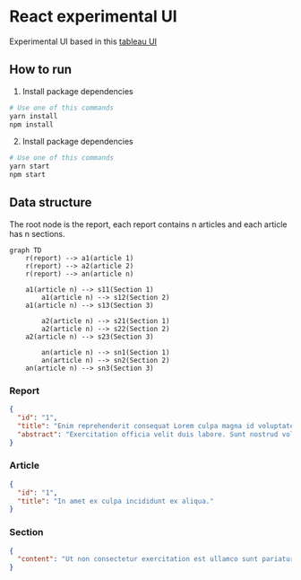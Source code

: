 # React experimental UI

Experimental UI based in this [tableau UI](https://www.tableau.com/es-es/reports/data-trends) 

## How to run

1. Install package dependencies

```bash
# Use one of this commands
yarn install
npm install
```

2. Install package dependencies

```bash
# Use one of this commands
yarn start
npm start
```


## Data structure

The root node is the report, each report contains n articles and each article has n sections.

```mermaid
graph TD
    r(report) --> a1(article 1)
    r(report) --> a2(article 2)
    r(report) --> an(article n)
    
    a1(article n) --> s11(Section 1)
		a1(article n) --> s12(Section 2)
    a1(article n) --> s13(Section 3)
		
		a2(article n) --> s21(Section 1)
		a2(article n) --> s22(Section 2)
    a2(article n) --> s23(Section 3)
		
		an(article n) --> sn1(Section 1)
		an(article n) --> sn2(Section 2)
    an(article n) --> sn3(Section 3)
```

### Report

```json
{
  "id": "1",
  "title": "Enim reprehenderit consequat Lorem culpa magna id voluptate magna voluptate fugiat cupidatat id aute et.",
  "abstract": "Exercitation officia velit duis labore. Sunt nostrud voluptate non sint tempor ea officia ut. Do dolor dolor culpa do proident commodo tempor ullamco fugiat minim elit nisi id. Tempor eiusmod ipsum excepteur et Lorem."
}
```

### Article

```json
{
  "id": "1",
  "title": "In amet ex culpa incididunt ex aliqua."
}
```

### Section

```json
{
  "content": "Ut non consectetur exercitation est ullamco sunt pariatur duis consequat ipsum amet id. Commodo labore ea reprehenderit et sint. Ut reprehenderit minim irure id officia ut deserunt qui. Ut eiusmod in aliquip cupidatat amet consequat duis qui eiusmod mollit nulla labore esse non. Aliqua proident sint voluptate sunt exercitation fugiat mollit aliqua nisi occaecat id consectetur quis."
}
```